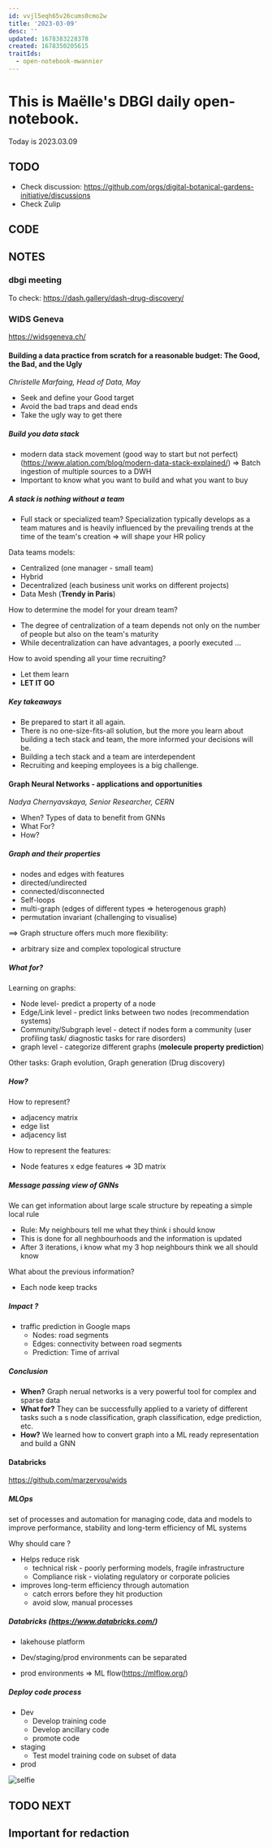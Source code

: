 ```yaml
---
id: vvjl5eqh65v26cums0cmo2w
title: '2023-03-09'
desc: ''
updated: 1678383228378
created: 1678350205615
traitIds:
  - open-notebook-mwannier
---
```



# This is Maëlle's DBGI daily open-notebook.

Today is 2023.03.09


## TODO

- Check discussion: https://github.com/orgs/digital-botanical-gardens-initiative/discussions
- Check Zulip

## CODE

## NOTES

### dbgi meeting
To check:
https://dash.gallery/dash-drug-discovery/




### WIDS Geneva
https://widsgeneva.ch/
#### Building a data practice from scratch for a reasonable budget: The Good, the Bad, and the Ugly
*Christelle Marfaing, Head of Data, May*

- Seek and define your Good target
- Avoid the bad traps and dead ends
- Take the ugly way to get there


##### Build you data stack
- modern data stack movement (good way to start but not perfect) (https://www.alation.com/blog/modern-data-stack-explained/) => Batch ingestion of multiple sources to a DWH
- Important to know what you want to build and what you want to buy

##### A stack is nothing without a team
- Full stack or specialized team?
Specialization typically develops as a team matures and is heavily influenced by the prevailing trends at the time of the team's creation => will shape your HR policy

Data teams models:
- Centralized (one manager - small team)
- Hybrid
- Decentralized (each business unit works on different projects)
- Data Mesh (**Trendy in Paris**)

How to determine the model for your dream team?
- The degree of centralization of a team depends not only on the number of people but also on the team's maturity
- While decentralization can have advantages, a poorly executed ...

How to avoid spending all your time recruiting?
- Let them learn
- **LET IT GO**

##### Key takeaways
- Be prepared to start it all again.
- There is no one-size-fits-all solution, but the more you learn about building a tech stack and team, the more informed your decisions will be.
- Building a tech stack and a team are interdependent
- Recruiting and keeping employees is a big challenge.



#### Graph Neural Networks - applications and opportunities
*Nadya Chernyavskaya, Senior Researcher, CERN*

- When? Types of data to benefit from GNNs
- What For? 
- How?

##### Graph and their properties
- nodes and edges with features
- directed/undirected
- connected/disconnected
- Self-loops
- multi-graph (edges of different types => heterogenous graph)
- permutation invariant (challenging to visualise)

==> Graph structure offers much more flexibility:
- arbitrary size and complex topological structure

##### What for?
Learning on graphs:
- Node level- predict a property of a node
- Edge/Link level - predict links between two nodes (recommendation systems)
- Community/Subgraph level - detect if nodes form a community (user profiling task/ diagnostic tasks for rare disorders)
- graph level - categorize different graphs (**molecule property prediction**)

Other tasks: Graph evolution, Graph generation (Drug discovery)

##### How?
How to represent?
- adjacency matrix
- edge list 
- adjacency list

How to represent the features:
- Node features x edge features => 3D matrix

##### Message passing view of GNNs
We can get information about large scale structure by repeating a simple local rule
- Rule: My neighbours tell me what they think i should know
- This is done for all neghbourhoods and the information is updated
- After 3 iterations, i know what my 3 hop neighbours think we all should know

What about the previous information?
- Each node keep tracks 


##### Impact ?
- traffic prediction in Google maps
  * Nodes: road segments
  * Edges: connectivity between road segments
  * Prediction: Time of arrival

##### Conclusion
- **When?** Graph nerual networks is a very powerful tool for complex and sparse data
- **What for?** They can be successfully applied to a variety of different tasks such a s node classification, graph classification, edge prediction, etc.
- **How?** We learned how to convert graph into a ML ready representation and build a GNN


#### Databricks
https://github.com/marzervou/wids

##### MLOps
set of processes and automation for managing code, data and models to improve performance, stability and long-term efficiency of ML systems

Why should care ?
- Helps reduce risk
  * technical risk - poorly performing models, fragile infrastructure
  * Compliance risk - violating regulatory or corporate policies
- improves long-term efficiency through automation
  * catch errors before they hit production
  * avoid slow, manual processes


##### Databricks (https://www.databricks.com/)
- lakehouse platform
- Dev/staging/prod environments can be separated


- prod environments => ML flow(https://mlflow.org/)

##### Deploy code process
- Dev
  * Develop training code
  * Develop ancillary code
  * promote code
- staging
  * Test model training code on subset of data
- prod



![selfie](assets/images/widsgeneva.jpeg)


## TODO NEXT



## Important for redaction
